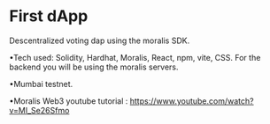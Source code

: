 # First dApp 

Descentralized voting dap using the moralis SDK.

•Tech used: Solidity, Hardhat, Moralis, React, npm, vite, CSS. For the backend you will be using the moralis servers.

•Mumbai testnet.

•Moralis Web3 youtube tutorial : https://www.youtube.com/watch?v=MI_Se26Sfmo
